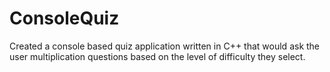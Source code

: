 # ConsoleQuiz
Created a console based quiz application written in C++ that would ask the user multiplication questions based on the level of difficulty they select.
